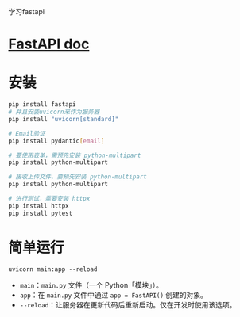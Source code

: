 学习fastapi

# [FastAPI doc](https://fastapi.tiangolo.com/zh/)

# 安装

```sh
pip install fastapi
# 并且安装uvicorn来作为服务器
pip install "uvicorn[standard]"

# Email验证
pip install pydantic[email]

# 要使用表单，需预先安装 python-multipart
pip install python-multipart

# 接收上传文件，要预先安装 python-multipart
pip install python-multipart

# 进行测试，需要安装 httpx
pip install httpx
pip install pytest
```

# 简单运行

```
uvicorn main:app --reload
```

- `main`：`main.py` 文件（一个 Python「模块」）。
- `app`：在 `main.py` 文件中通过 `app = FastAPI()` 创建的对象。
- `--reload`：让服务器在更新代码后重新启动。仅在开发时使用该选项。